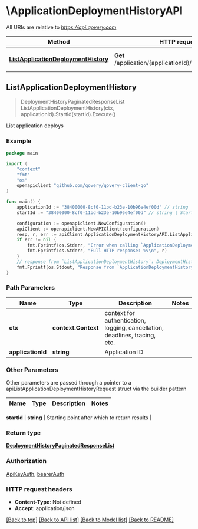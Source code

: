 # \ApplicationDeploymentHistoryAPI

All URIs are relative to *https://api.qovery.com*

Method | HTTP request | Description
------------- | ------------- | -------------
[**ListApplicationDeploymentHistory**](ApplicationDeploymentHistoryAPI.md#ListApplicationDeploymentHistory) | **Get** /application/{applicationId}/deploymentHistory | List application deploys



## ListApplicationDeploymentHistory

> DeploymentHistoryPaginatedResponseList ListApplicationDeploymentHistory(ctx, applicationId).StartId(startId).Execute()

List application deploys



### Example

```go
package main

import (
	"context"
	"fmt"
	"os"
	openapiclient "github.com/qovery/qovery-client-go"
)

func main() {
	applicationId := "38400000-8cf0-11bd-b23e-10b96e4ef00d" // string | Application ID
	startId := "38400000-8cf0-11bd-b23e-10b96e4ef00d" // string | Starting point after which to return results (optional)

	configuration := openapiclient.NewConfiguration()
	apiClient := openapiclient.NewAPIClient(configuration)
	resp, r, err := apiClient.ApplicationDeploymentHistoryAPI.ListApplicationDeploymentHistory(context.Background(), applicationId).StartId(startId).Execute()
	if err != nil {
		fmt.Fprintf(os.Stderr, "Error when calling `ApplicationDeploymentHistoryAPI.ListApplicationDeploymentHistory``: %v\n", err)
		fmt.Fprintf(os.Stderr, "Full HTTP response: %v\n", r)
	}
	// response from `ListApplicationDeploymentHistory`: DeploymentHistoryPaginatedResponseList
	fmt.Fprintf(os.Stdout, "Response from `ApplicationDeploymentHistoryAPI.ListApplicationDeploymentHistory`: %v\n", resp)
}
```

### Path Parameters


Name | Type | Description  | Notes
------------- | ------------- | ------------- | -------------
**ctx** | **context.Context** | context for authentication, logging, cancellation, deadlines, tracing, etc.
**applicationId** | **string** | Application ID | 

### Other Parameters

Other parameters are passed through a pointer to a apiListApplicationDeploymentHistoryRequest struct via the builder pattern


Name | Type | Description  | Notes
------------- | ------------- | ------------- | -------------

 **startId** | **string** | Starting point after which to return results | 

### Return type

[**DeploymentHistoryPaginatedResponseList**](DeploymentHistoryPaginatedResponseList.md)

### Authorization

[ApiKeyAuth](../README.md#ApiKeyAuth), [bearerAuth](../README.md#bearerAuth)

### HTTP request headers

- **Content-Type**: Not defined
- **Accept**: application/json

[[Back to top]](#) [[Back to API list]](../README.md#documentation-for-api-endpoints)
[[Back to Model list]](../README.md#documentation-for-models)
[[Back to README]](../README.md)

